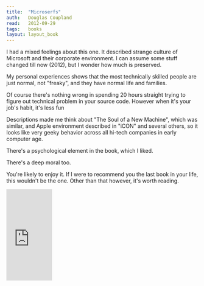 ```yaml
---
title:	"Microserfs"
auth:	Douglas Coupland
read:	2012-09-29
tags:	books
layout: layout_book
---
```





I had a mixed feelings about this one.
It described strange culture of Microsoft and their corporate environment.
I can assume some stuff changed till now (2012), but I wonder how much is
preserved.

My personal experiences shows that the most technically skilled people are
just normal, not "freaky", and they have normal life and families.

Of course there's nothing wrong in spending 20 hours straight trying to
figure out technical problem in your source code.
However when it's your job's habit, it's less fun

Descriptions made me think about "The Soul of a New Machine", which was
similar, and Apple environment described in "iCON" and several others, so it
looks like very geeky behavior across all hi-tech companies in early
computer age.

There's a psychological element in the  book, which I liked.

There's a deep moral too.

You're likely to enjoy it. If I were to recommend you the last book in your
life, this wouldn't be the one. Other than that however, it's worth reading.


<iframe src="http://rcm.amazon.com/e/cm?lt1=_blank&bc1=FFFFFF&IS2=1&npa=1&bg1=FFFFFF&fc1=000000&lc1=FF0000&t=wojcadamkoszh-20&o=1&p=8&l=as4&m=amazon&f=ifr&ref=ss_til&asins=B004SHV45G" style="width:120px;height:240px;" scrolling="no" marginwidth="0" marginheight="0" frameborder="0"></iframe>
